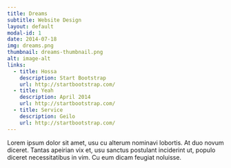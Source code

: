 ```yaml
---
title: Dreams
subtitle: Website Design
layout: default
modal-id: 1
date: 2014-07-18
img: dreams.png
thumbnail: dreams-thumbnail.png
alt: image-alt
links:
  - title: Hossa
    description: Start Bootstrap
    url: http://startbootstrap.com/
  - title: Yeah
    description: April 2014
    url: http://startbootstrap.com/
  - title: Service
    description: Geilo
    url: http://startbootstrap.com/
---
```

Lorem ipsum dolor sit amet, usu cu alterum nominavi lobortis. At duo novum diceret. Tantas apeirian vix et, usu sanctus postulant inciderint ut, populo diceret necessitatibus in vim. Cu eum dicam feugiat noluisse.
